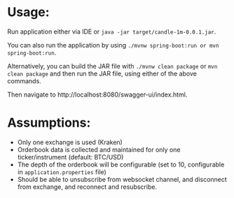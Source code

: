 # Usage:
Run application either via IDE or `java -jar target/candle-1m-0.0.1.jar`.

You can also run the application by using `./mvnw spring-boot:run or mvn spring-boot:run`. 

Alternatively, you can build the JAR file with `./mvnw clean package` or `mvn clean package` and then run the JAR file, using either of the above commands.

Then navigate to http://localhost:8080/swagger-ui/index.html.

# Assumptions:

* Only one exchange is used (Kraken)
* Orderbook data is collected and maintained for only one ticker/instrument (default: BTC/USD)
* The depth of the orderbook will be configurable (set to 10, configurable in `application.properties` file)
* Should be able to unsubscribe from websocket channel, and disconnect from exchange, and reconnect and resubscribe.